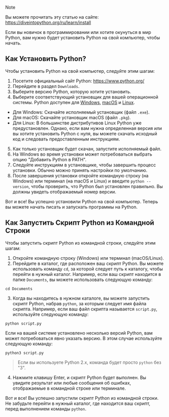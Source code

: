 > [!NOTE]
> Вы можете прочитать эту статью на сайте: https://diveintopython.org/ru/learn/install

Если вы новичок в программировании или хотите окунуться в мир Python, вам нужно будет установить Python на свой компьютер, чтобы начать.

## Как Установить Python?

Чтобы установить Python на свой компьютер, следуйте этим шагам:

1. Посетите официальный сайт Python: https://www.python.org/
2. Перейдите в раздел `Downloads`.
3. Выберите версию Python, которую хотите установить.
4. Выберите соответствующий установщик для вашей операционной системы. Python доступен для [Windows](/learn/install/windows.md), [macOS](/learn/install/mac.md) и [Linux](/learn/install/linux.md).
* Для Windows: Скачайте исполняемый установщик (файл `.exe`).
* Для macOS: Скачайте установщик macOS (файл `.pkg`).
* Для Linux: В большинстве дистрибутивов Linux Python уже предустановлен. Однако, если вам нужна определенная версия или вы хотите установить Python с нуля, вы можете скачать исходный код и следовать предоставленным инструкциям.
5. Как только установщик будет скачан, запустите исполняемый файл.
6. На Windows во время установки может потребоваться выбрать опцию "Добавить Python в PATH".
7. Следуйте инструкциям в установщике, чтобы завершить процесс установки. Обычно можно принять настройки по умолчанию.
8. После завершения установки откройте командную строку (на Windows) или терминал (на macOS и Linux) и введите `python --version`, чтобы проверить, что Python был установлен правильно. Вы должны увидеть отображаемый номер версии.

Вот и все! Вы успешно установили Python на свой компьютер. Теперь вы можете начать писать и запускать программы на Python.

## Как Запустить Скрипт Python из Командной Строки

Чтобы запустить скрипт Python из командной строки, следуйте этим шагам:

1. Откройте командную строку (Windows) или терминал (macOS/Linux).
2. Перейдите в каталог, где расположен ваш скрипт Python. Вы можете использовать команду `cd`, за которой следует путь к каталогу, чтобы перейти в нужный каталог. Например, если ваш скрипт находится в папке `Documents`, вы можете использовать следующую команду:

```shell 
cd Documents
```

3. Когда вы находитесь в нужном каталоге, вы можете запустить скрипт Python, набрав `python`, за которым следует имя файла скрипта. Например, если ваш файл скрипта называется `script.py`, используйте следующую команду:

```shell
python script.py
```

Если на вашей системе установлено несколько версий Python, вам может потребоваться явно указать версию. В этом случае используйте следующую команду:

```shell
python3 script.py
```

> Если вы используете Python 2.x, команда будет просто `python` без "3".

4. Нажмите клавишу Enter, и скрипт Python будет выполнен. Вы увидите результат или любые сообщения об ошибках, отображаемые в командной строке или терминале.

Вот и все! Вы успешно запустили скрипт Python из командной строки. Не забудьте перейти в нужный каталог, где находится ваш скрипт, перед выполнением команды `python`.
